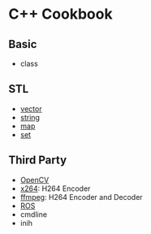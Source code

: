 # C++ Cookbook

## Basic

+ class

## STL

+ [vector](./stl/vector_cookbook.cc)
+ [string](./stl/string_cookbook.cc)
+ [map](./stl/map_cookbook.cc)
+ [set](./stl/set_cookbook.cc)

## Third Party

+ [OpenCV](./3rdparty/opencv/)
+ [x264](./3rdparty/x264/): H264 Encoder
+ [ffmpeg](./3rdparty/ffmpeg/): H264 Encoder and Decoder
+ [ROS](./3rdparty/ros/)
+ cmdline
+ inih
